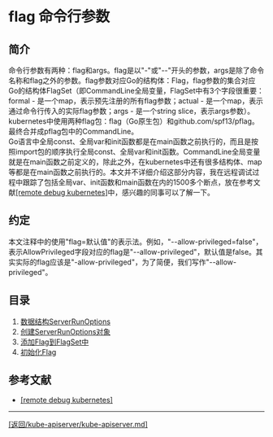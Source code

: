 flag 命令行参数
=================================================================
## 简介
命令行参数有两种：flag和args。flag是以"-"或"--"开头的参数，args是除了命令名称和flag之外的参数。flag参数对应Go的结构体：Flag，flag参数的集合对应Go的结构体FlagSet（即CommandLine全局变量，FlagSet中有3个字段很重要：formal - 是一个map，表示预先注册的所有flag参数；actual - 是一个map，表示通过命令行传入的实际flag参数；args - 是一个string slice，表示args参数）。<br>
kubernetes中使用两种flag包：flag（Go原生包）和github.com/spf13/pflag。最终合并成pflag包中的CommandLine。<br>
Go语言中全局const、全局var和init函数都是在main函数之前执行的，而且是按照import包的顺序执行全局const、全局var和init函数。CommandLine全局变量就是在main函数之前定义的，除此之外，在kubernetes中还有很多结构体、map等都是在main函数之前执行的。本文并不详细介绍这部分内容，我在远程调试过程中跟踪了包括全局var、init函数和main函数在内的1500多个断点，放在参考文献[[remote debug kubernetes]](/reference/remote-debug/remote-debug.md/)中，感兴趣的同事可以了解一下。
## 约定
本文注释中的使用"flag=默认值"的表示法。例如，"--allow-privileged=false"，表示AllowPrivileged字段对应的flag是"--allow-privileged"，默认值是false。其实实际的flag应该是"-allow-privileged"，为了简便，我们写作"--allow-privileged"。
## 目录
1. [数据结构ServerRunOptions]()
2. [创建ServerRunOptions对象]()
3. [添加Flag到FlagSet中]()
4. [初始化Flag]()

## 参考文献
* [[remote debug kubernetes]](/reference/remote-debug/remote-debug.md/)

_______________________________________________________________________
[[返回/kube-apiserver/kube-apiserver.md]](/kube-apiserver/kube-apiserver.md) 